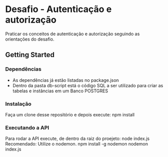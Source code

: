 # Desafio - Autenticação e autorização

Praticar os conceitos de autenticação e autorização seguindo as orientações do desafio.



## Getting Started

### Dependências

* As dependências já estão listadas no package.json
* Dentro da pasta db-script está o código SQL a ser utilizado para criar as tabelas e instâncias em um Banco POSTGRES

### Instalação

Faça um clone desse repositório e depois execute: npm install

### Executando a API

Para rodar a API execute, de dentro da raiz do proejeto: node index.js 
Recomendado:
Utilize o nodemon.
npm install -g nodemon
nodemon index.js
